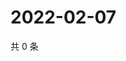# 2022-02-07

共 0 条

<!-- BEGIN WEIBO -->
<!-- 最后更新时间 Mon Feb 07 2022 04:11:23 GMT+0800 (China Standard Time) -->

<!-- END WEIBO -->
